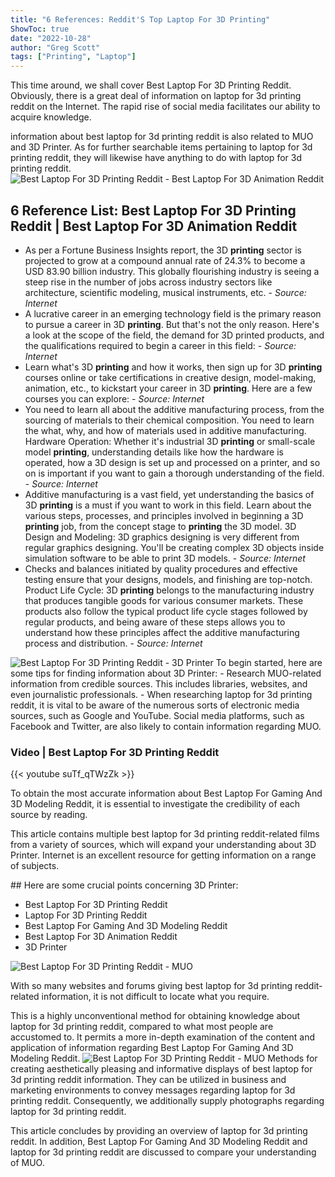 ```yaml
---
title: "6 References: Reddit'S Top Laptop For 3D Printing"
ShowToc: true 
date: "2022-10-28"
author: "Greg Scott" 
tags: ["Printing", "Laptop"]
---
```


	
This time around, we shall cover Best Laptop For 3D Printing Reddit. Obviously, there is a great deal of information on laptop for 3d printing reddit on the Internet. The rapid rise of social media facilitates our ability to acquire knowledge.

information about best laptop for 3d printing reddit is also related to MUO and 3D Printer. As for further searchable items pertaining to laptop for 3d printing reddit, they will likewise have anything to do with laptop for 3d printing reddit.
<img loading="lazy" src="https://free4kwallpapers.com/uploads/originals/2020/04/04/apex-wallpaper.jpg" onerror="this.onerror=null;this.src='https://blogger.googleusercontent.com/img/a/AVvXsEhe7F7TRXHtjiKvHb5vS7DmnxvpHiDyoYyYvm1nHB3Qp2_w3BnM6A2eq4v7FYxCC9bfZt3a9vIMtAYEKUiaDQbHMg-ViyGmRIj39MLp0bGFfgfYw1Dc9q_H-T0wiTm3l0Uq42dETrN9eC8aGJ9_IORZsxST1AcLR7np1koOfcc7tnHa4S8Mwz_xD9d0=s16000';" alt="Best Laptop For 3D Printing Reddit - Best Laptop For 3D Animation Reddit" >

## 6 Reference List: Best Laptop For 3D Printing Reddit | Best Laptop For 3D Animation Reddit
-   As per a Fortune Business Insights report, the 3D **printing** sector is projected to grow at a compound annual rate of 24.3% to become a USD 83.90 billion industry. This globally flourishing industry is seeing a steep rise in the number of jobs across industry sectors like architecture, scientific modeling, musical instruments, etc. - <cite>Source: Internet</cite>
-   A lucrative career in an emerging technology field is the primary reason to pursue a career in 3D **printing**. But that's not the only reason. Here's a look at the scope of the field, the demand for 3D printed products, and the qualifications required to begin a career in this field: - <cite>Source: Internet</cite>
-   Learn what's 3D **printing** and how it works, then sign up for 3D **printing** courses online or take certifications in creative design, model-making, animation, etc., to kickstart your career in 3D **printing**. Here are a few courses you can explore: - <cite>Source: Internet</cite>
-   You need to learn all about the additive manufacturing process, from the sourcing of materials to their chemical composition. You need to learn the what, why, and how of materials used in additive manufacturing. Hardware Operation: Whether it's industrial 3D **printing** or small-scale model **printing**, understanding details like how the hardware is operated, how a 3D design is set up and processed on a printer, and so on is important if you want to gain a thorough understanding of the field. - <cite>Source: Internet</cite>
-   Additive manufacturing is a vast field, yet understanding the basics of 3D **printing** is a must if you want to work in this field. Learn about the various steps, processes, and principles involved in beginning a 3D **printing** job, from the concept stage to **printing** the 3D model. 3D Design and Modeling: 3D graphics designing is very different from regular graphics designing. You'll be creating complex 3D objects inside simulation software to be able to print 3D models. - <cite>Source: Internet</cite>
-   Checks and balances initiated by quality procedures and effective testing ensure that your designs, models, and finishing are top-notch. Product Life Cycle: 3D **printing** belongs to the manufacturing industry that produces tangible goods for various consumer markets. These products also follow the typical product life cycle stages followed by regular products, and being aware of these steps allows you to understand how these principles affect the additive manufacturing process and distribution. - <cite>Source: Internet</cite>


<img loading="lazy" src="https://uhdwallpapers.org/uploads/cache/3452308921/abstract-3d-blue-vs-red_600x338-mm-90.jpg" onerror="this.onerror=null;this.src='https://blogger.googleusercontent.com/img/a/AVvXsEhe7F7TRXHtjiKvHb5vS7DmnxvpHiDyoYyYvm1nHB3Qp2_w3BnM6A2eq4v7FYxCC9bfZt3a9vIMtAYEKUiaDQbHMg-ViyGmRIj39MLp0bGFfgfYw1Dc9q_H-T0wiTm3l0Uq42dETrN9eC8aGJ9_IORZsxST1AcLR7np1koOfcc7tnHa4S8Mwz_xD9d0=s16000';" alt="Best Laptop For 3D Printing Reddit - 3D Printer" >
To begin started, here are some tips for finding information about 3D Printer:
- Research MUO-related information from credible sources. This includes libraries, websites, and even journalistic professionals.
- When researching laptop for 3d printing reddit, it is vital to be aware of the numerous sorts of electronic media sources, such as Google and YouTube. Social media platforms, such as Facebook and Twitter, are also likely to contain information regarding MUO.

### Video | Best Laptop For 3D Printing Reddit
{{< youtube suTf_qTWzZk >}} 

To obtain the most accurate information about Best Laptop For Gaming And 3D Modeling Reddit, it is essential to investigate the credibility of each source by reading.

This article contains multiple best laptop for 3d printing reddit-related films from a variety of sources, which will expand your understanding about 3D Printer. Internet is an excellent resource for getting information on a range of subjects.
<script async="async" data-cfasync="false" src="//normallydemandedalter.com/fe63df3c5408708b15d8dc3d9b206b31/invoke.js"></script>
<div id="container-fe63df3c5408708b15d8dc3d9b206b31"></div>
## Here are some crucial points concerning 3D Printer:

- Best Laptop For 3D Printing Reddit
- Laptop For 3D Printing Reddit
- Best Laptop For Gaming And 3D Modeling Reddit
- Best Laptop For 3D Animation Reddit
- 3D Printer

 <img loading="lazy" src="https://pisces.bbystatic.com/image2/BestBuy_US/Gallery/learn_3dprinter_video_DER-76253.jpg;maxHeight=312;maxWidth=459" onerror="this.onerror=null;this.src='https://blogger.googleusercontent.com/img/a/AVvXsEhe7F7TRXHtjiKvHb5vS7DmnxvpHiDyoYyYvm1nHB3Qp2_w3BnM6A2eq4v7FYxCC9bfZt3a9vIMtAYEKUiaDQbHMg-ViyGmRIj39MLp0bGFfgfYw1Dc9q_H-T0wiTm3l0Uq42dETrN9eC8aGJ9_IORZsxST1AcLR7np1koOfcc7tnHa4S8Mwz_xD9d0=s16000';" alt="Best Laptop For 3D Printing Reddit - MUO" >

With so many websites and forums giving best laptop for 3d printing reddit-related information, it is not difficult to locate what you require.

This is a highly unconventional method for obtaining knowledge about laptop for 3d printing reddit, compared to what most people are accustomed to. It permits a more in-depth examination of the content and application of information regarding Best Laptop For Gaming And 3D Modeling Reddit.
<img loading="lazy" src="https://inhabitat.com/wp-content/blogs.dir/1/files/2014/11/Pi-Top-Raspberry-Pi-laptop-1-600x480.jpg" onerror="this.onerror=null;this.src='https://blogger.googleusercontent.com/img/a/AVvXsEhe7F7TRXHtjiKvHb5vS7DmnxvpHiDyoYyYvm1nHB3Qp2_w3BnM6A2eq4v7FYxCC9bfZt3a9vIMtAYEKUiaDQbHMg-ViyGmRIj39MLp0bGFfgfYw1Dc9q_H-T0wiTm3l0Uq42dETrN9eC8aGJ9_IORZsxST1AcLR7np1koOfcc7tnHa4S8Mwz_xD9d0=s16000';" alt="Best Laptop For 3D Printing Reddit - MUO" >
Methods for creating aesthetically pleasing and informative displays of best laptop for 3d printing reddit information. They can be utilized in business and marketing environments to convey messages regarding laptop for 3d printing reddit. Consequently, we additionally supply photographs regarding laptop for 3d printing reddit.

This article concludes by providing an overview of laptop for 3d printing reddit. In addition, Best Laptop For Gaming And 3D Modeling Reddit and laptop for 3d printing reddit are discussed to compare your understanding of MUO.
	
	

